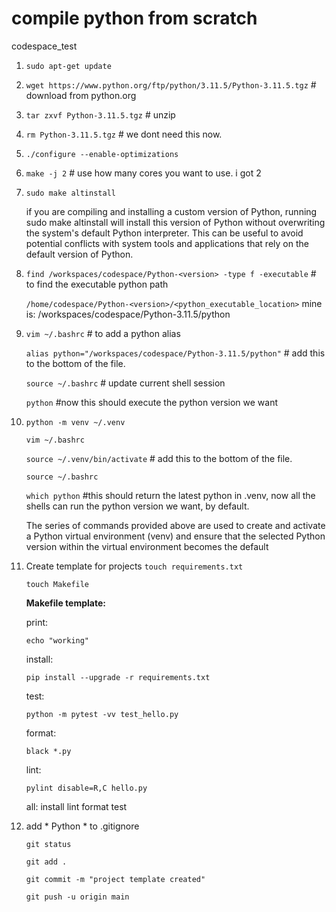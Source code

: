 # compile python from scratch
codespace_test

 1. `sudo apt-get update`
 
 2. `wget https://www.python.org/ftp/python/3.11.5/Python-3.11.5.tgz` # download from python.org

 3. `tar zxvf Python-3.11.5.tgz` # unzip

 4. `rm Python-3.11.5.tgz` # we dont need this now.

 5. `./configure --enable-optimizations`

 6. `make -j 2` # use how many cores you want to use. i got 2

 7. `sudo make altinstall`  

    if you are compiling and installing a custom version of Python, running sudo make altinstall will install this version of Python without overwriting the system's default Python interpreter. This can be useful to avoid potential conflicts with system tools and applications that rely on the default version of Python.  


 8. `find /workspaces/codespace/Python-<version> -type f -executable` # to find the executable python path

    `/home/codespace/Python-<version>/<python_executable_location>` mine is: /workspaces/codespace/Python-3.11.5/python 

9. `vim ~/.bashrc` # to add a python alias

   `alias python="/workspaces/codespace/Python-3.11.5/python"` # add this to the bottom of the file.

   `source ~/.bashrc` # update current shell session 
   
   `python` #now this should execute the python version we want

10. `python -m venv ~/.venv` 

    `vim ~/.bashrc`

    `source ~/.venv/bin/activate` # add this to the bottom of the file.

    `source ~/.bashrc`

    `which python` #this should return the latest python in .venv, now all the shells can run the python version we want, by default.

    The series of commands provided above are used to create and activate a Python virtual environment (venv) and ensure that the selected Python version within the virtual environment becomes the default

11. Create template for projects
    `touch requirements.txt`

    `touch Makefile`

    **Makefile template:**

    print:

        echo "working"

    install:

        pip install --upgrade -r requirements.txt

    test: 

        python -m pytest -vv test_hello.py

    format:

        black *.py

    lint:

        pylint disable=R,C hello.py


    all: install lint format test 

13. add * Python * to .gitignore

    `git status`

    `git add .`

    `git commit -m "project template created"`

    `git push -u origin main`
